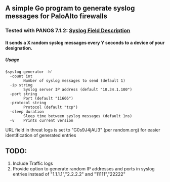 ## A simple Go program to generate syslog messages for PaloAlto firewalls 
### Tested with PANOS 7.1.2: [Syslog Field Description](https://www.paloaltonetworks.com/documentation/61/pan-os/pan-os/reports-and-logging/syslog-field-descriptions)
#### It sends a X random syslog messages every Y seconds to a device of your designation.

##### Usage 
```
$syslog-generator -h'
  -count int
        Number of syslog messages to send (default 1)    
  -ip string
        Syslog server IP address (default "10.34.1.100")      
  -port string 
        Port (default "11666")       
  -protocol string  
        Protocol (default "tcp")        
  -sleep duration 
        Sleep time between syslog messages (default 1ns)        
  -v    Prints current version
```

URL field in threat logs is set to "G0s9J4jAU3" (per random.org) for easier identification of generated entries

## TODO:
1. Include Traffic logs
2. Provide option to generate random IP addresses and ports in syslog entries instead of "1.1.1.1","2.2.2.2" and "11111","22222"
